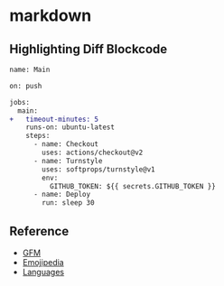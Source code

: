 # markdown

## Highlighting Diff Blockcode

```diff
name: Main

on: push

jobs:
  main:
+   timeout-minutes: 5
    runs-on: ubuntu-latest
    steps:
      - name: Checkout
        uses: actions/checkout@v2
      - name: Turnstyle
        uses: softprops/turnstyle@v1
        env:
          GITHUB_TOKEN: ${{ secrets.GITHUB_TOKEN }}
      - name: Deploy
        run: sleep 30
```

## Reference
- [GFM](https://github.github.com/gfm/)
- [Emojipedia](https://emojipedia.org/)
- [Languages](https://github.com/github/linguist/blob/master/vendor/README.md)
